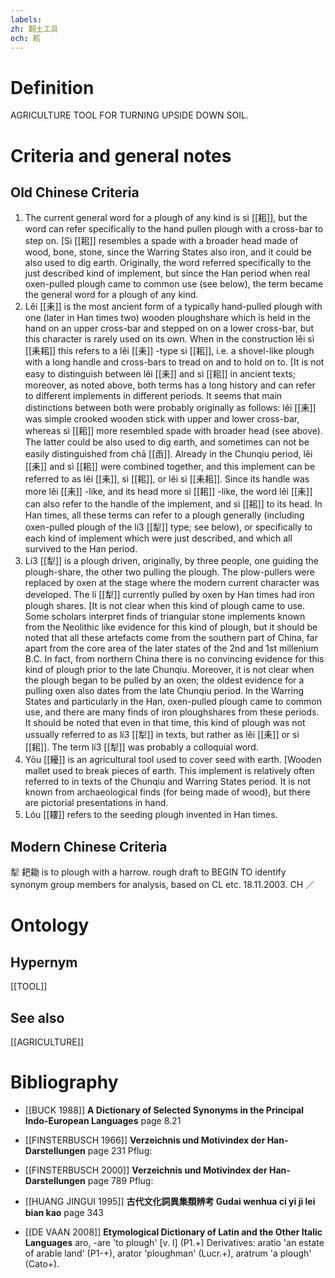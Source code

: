 ```yaml
---
labels: 
zh: 翻土工具
och: 耜
---
```


# Definition
AGRICULTURE TOOL FOR TURNING UPSIDE DOWN SOIL.
# Criteria and general notes
## Old Chinese Criteria
1. The current general word for a plough of any kind is sì [[耜]], but the word can refer specifically to the hand pullen plough with a cross-bar to step on. [Sì [[耜]] resembles a spade with a broader head made of wood, bone, stone, since the Warring States also iron, and it could be also used to dig earth. Originally, the word referred specifically to the just described kind of implement, but since the Han period when real oxen-pulled plough came to common use (see below), the term became the general word for a plough of any kind.
2. Lěi [[耒]] is the most ancient form of a typically hand-pulled plough with one (later in Han times two) wooden ploughshare which is held in the hand on an upper cross-bar and stepped on on a lower cross-bar, but this character is rarely used on its own. When in the construction lěi sì [[耒耜]] this refers to a lěi [[耒]] -type sì [[耜]], i.e. a shovel-like plough with a long handle and cross-bars to tread on and to hold on to. [It is not easy to distinguish between lěi [[耒]] and sì [[耜]] in ancient texts; moreover, as noted above, both terms has a long history and can refer to different implements in different periods. It seems that main distinctions between both were probably originally as follows: lěi [[耒]] was simple crooked wooden stick with upper and lower cross-bar, whereas sì [[耜]] more resembled spade with broader head (see above). The latter could be also used to dig earth, and sometimes can not be easily distinguished from chā [[臿]]. Already in the Chunqiu period, lěi [[耒]] and sì [[耜]] were combined together, and this implement can be referred to as lěi [[耒]], sì [[耜]], or lěi sì [[耒耜]]. Since its handle was more lěi [[耒]] -like, and its head more sì [[耜]] -like, the word lěi [[耒]] can also refer to the handle of the implement, and sì [[耜]] to its head. In Han times, all these terms can refer to a plough generally (including oxen-pulled plough of the lí3 [[犁]] type; see below), or specifically to each kind of implement which were just described, and which all survived to the Han period.
3. Lí3 [[犁]] is a plough driven, originally, by three people, one guiding the plough-share, the other two pulling the plough. The plow-pullers were replaced by oxen at the stage where the modern current character was developed. The lí [[犁]] currently pulled by oxen by Han times had iron plough shares. [It is not clear when this kind of plough came to use. Some scholars interpret finds of triangular stone implements known from the Neolithic like evidence for this kind of plough, but it should be noted that all these artefacts come from the southern part of China, far apart from the core area of the later states of the 2nd and 1st millenium B.C. In fact, from northern China there is no convincing evidence for this kind of plough prior to the late Chunqiu. Moreover, it is not clear when the plough began to be pulled by an oxen; the oldest evidence for a pulling oxen also dates from the late Chunqiu period. In the Warring States and particularly in the Han, oxen-pulled plough came to common use, and there are many finds of iron ploughshares from these periods. It should be noted that even in that time, this kind of plough was not ussually referred to as lí3 [[犁]] in texts, but rather as lěi [[耒]] or sì [[耜]]. The term lí3 [[犁]] was probably a colloquial word.
4. Yōu [[耰]] is an agricultural tool used to cover seed with earth. [Wooden mallet used to break pieces of earth. This implement is relatively often referred to in texts of the Chunqiu and Warring States period. It is not known from archaeological finds (for being made of wood), but there are pictorial presentations in hand.
5. Lóu [[耬]] refers to the seeding plough invented in Han times.
## Modern Chinese Criteria
犁
耙耡 is to plough with a harrow.
rough draft to BEGIN TO identify synonym group members for analysis, based on CL etc. 18.11.2003. CH ／
# Ontology

## Hypernym
[[TOOL]]
## See also
[[AGRICULTURE]]
# Bibliography
- [[BUCK 1988]]
**A Dictionary of Selected Synonyms in the Principal Indo-European Languages** page 8.21

- [[FINSTERBUSCH 1966]]
**Verzeichnis und Motivindex der Han-Darstellungen** page 231
Pflug:
- [[FINSTERBUSCH 2000]]
**Verzeichnis und Motivindex der Han-Darstellungen** page 789
Pflug:
- [[HUANG JINGUI 1995]]
**古代文化詞異集類辨考 Gudai wenhua ci yi ji lei bian kao** page 343

- [[DE VAAN 2008]]
**Etymological Dictionary of Latin and the Other Italic Languages** 
aro, -are 'to plough' [v. I] (P1.+)
Derivatives: aratio 'an estate of arable land' (P1-+), arator 'ploughman' (Lucr.+),
aratrum 'a plough' (Cato+).